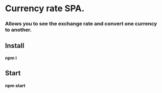 # Currency rate SPA.

### Allows you to see the exchange rate and convert one currency to another.

## Install

#### npm i

## Start

#### npm start


